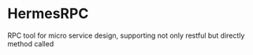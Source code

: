# HermesRPC
RPC tool for micro service design, supporting not only restful but directly method called
